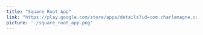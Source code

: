 ```yaml
---
title: "Square Root App"
link: "https://play.google.com/store/apps/details?id=com.charlemagne.calculatoradvanced"
picture: './square_root_app.png'
---
```

